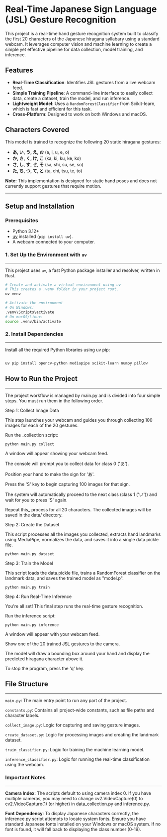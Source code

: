 # Real-Time Japanese Sign Language (JSL) Gesture Recognition

This project is a real-time hand gesture recognition system built to classify the first 20 characters of the Japanese hiragana syllabary using a standard webcam. It leverages computer vision and machine learning to create a simple yet effective pipeline for data collection, model training, and inference.



## Features

* **Real-Time Classification**: Identifies JSL gestures from a live webcam feed.
* **Simple Training Pipeline**: A command-line interface to easily collect data, create a dataset, train the model, and run inference.
* **Lightweight Model**: Uses a `RandomForestClassifier` from Scikit-learn, which is fast and efficient for this task.
* **Cross-Platform**: Designed to work on both Windows and macOS.

## Characters Covered

This model is trained to recognize the following 20 static hiragana gestures:

* **あ, い, う, え, お** (a, i, u, e, o)
* **か, き, く, け, こ** (ka, ki, ku, ke, ko)
* **さ, し, す, せ, そ** (sa, shi, su, se, so)
* **た, ち, つ, て, と** (ta, chi, tsu, te, to)

**Note:** This implementation is designed for static hand poses and does not currently support gestures that require motion.

---

## Setup and Installation

### Prerequisites

* Python 3.12+
* [uv](https://github.com/astral-sh/uv) installed (`pip install uv`).
* A webcam connected to your computer.

### 1. Set Up the Environment with `uv`
_________

This project uses `uv`, a fast Python package installer and resolver, written in Rust.

```bash
# Create and activate a virtual environment using uv
# This creates a .venv folder in your project root.
uv venv

# Activate the environment
# On Windows:
.venv\Scripts\activate
# On macOS/Linux:
source .venv/bin/activate
```

### 2. Install Dependencies
______

Install all the required Python libraries using uv pip:
```Bash

uv pip install opencv-python mediapipe scikit-learn numpy pillow
```

## How to Run the Project
_______________

The project workflow is managed by main.py and is divided into four simple steps. You must run them in the following order.

Step 1: Collect Image Data

This step launches your webcam and guides you through collecting 100 images for each of the 20 gestures.

Run the _collection script:

`python main.py collect`

A window will appear showing your webcam feed.

The console will prompt you to collect data for class 0 ('あ').

Position your hand to make the sign for 'あ'.

Press the 'S' key to begin capturing 100 images for that sign.

The system will automatically proceed to the next class (class 1 ('い')) and wait for you to press 'S' again.

Repeat this_ process for all 20 characters. The collected images will be saved in the data/ directory.

Step 2: Create the Dataset

This script processes all the images you collected, extracts hand landmarks using MediaPipe, normalizes the data, and saves it into a single data.pickle file.

`python main.py dataset`

Step 3: Train the Model

This script loads the data.pickle file, trains a RandomForest classifier on the landmark data, and saves the trained model as "model.p".

`python main.py train`

Step 4: Run Real-Time Inference

You're all set! This final step runs the real-time gesture recognition.

Run the inference script:

`python main.py inference`

A window will appear with your webcam feed.

Show one of the 20 trained JSL gestures to the camera.

The model will draw a bounding box around your hand and display the predicted hiragana character above it.

To stop the program, press the 'q' key.

## File Structure
____________

`main.py`: The main entry point to run any part of the project.

`constants.py`: Contains all project-wide constants, such as file paths and character labels.

`collect_image.py`: Logic for capturing and saving gesture images.

`create_dataset.py`: Logic for processing images and creating the landmark dataset.

`train_classifier.py`: Logic for training the machine learning model.

`inference_classifier.py`: Logic for running the real-time classification using the webcam.

### Important Notes
_____________

**Camera Index**: The scripts default to using camera index 0. If you have multiple cameras, you may need to change cv2.VideoCapture(0) to cv2.VideoCapture(1) (or higher) in data_collection.py and inference.py.

**Font Dependency**: To display Japanese characters correctly, the inference.py script attempts to locate system fonts. Ensure you have standard Japanese fonts installed on your Windows or macOS system. If no font is found, it will fall back to displaying the class number (0-19).